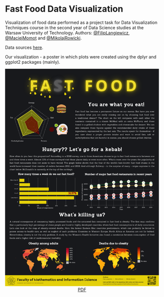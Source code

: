 # Fast Food Data Visualization

Visualization of food data performed as a project task for Data Visualization Techniques course in the second year of Data Science studies at the Warsaw University of Technology. Authors: [@FilipLangiewicz](https://github.com/FilipLangiewicz), [@MaciejMomot](https://github.com/MaciejMomot) and [@MikolajRowicki](https://github.com/MikolajRowicki).

Data sources [here](https://github.com/FilipLangiewicz/FastFoodDataVisualization/tree/main/sources).

Our visualization - a poster in which plots were created using the dplyr and ggplot2 packages (mainly).

<div align="center">
  <img src="poster/Fast_Food_poster.png" width="600"/>
</div>

<div align="center">
  <a href="https://github.com/FilipLangiewicz/FastFoodDataVisualization/blob/main/poster/Fast_Food_poster.pdf">PDF</a>
</div>

